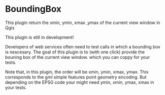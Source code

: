 # BoundingBox
This plugin return the xmin, ymin, xmax ,ymax of the current view window in Qgis

This plugin is still in development!

Developers of web services often need to test calls in which a bounding box is nescesary. The goal of this plugin is to (with one click) provide the bouning box of the current view window. which you can coppy for your tests. 

Note that, in this plugin, the order will be xmin, ymin, xmax, ymax. This corresponds to the gml simple features point geometry encoding. But depending on the EPSG code your might need ymin, xmin, ymax, xmax in your tests. 
